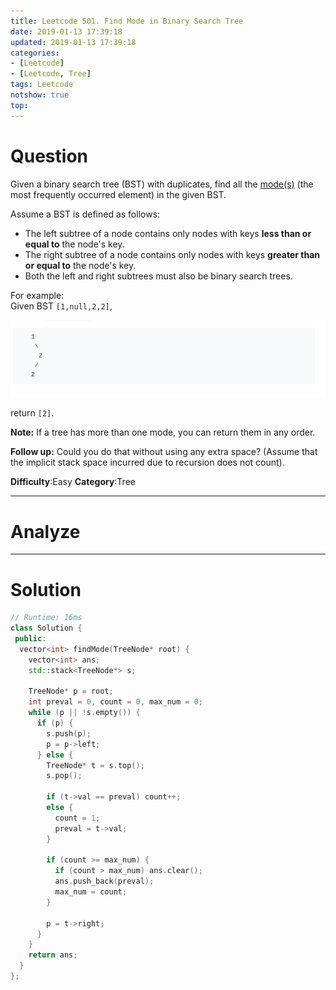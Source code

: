 ```yaml
---
title: Leetcode 501. Find Mode in Binary Search Tree
date: 2019-01-13 17:39:18
updated: 2019-01-13 17:39:18
categories: 
- [Leetcode]
- [Leetcode, Tree]
tags: Leetcode
notshow: true
top:
---
```


# Question

Given a binary search tree (BST) with duplicates, find all the  [mode(s)](https://en.wikipedia.org/wiki/Mode_(statistics))  (the most frequently occurred element) in the given BST.

Assume a BST is defined as follows:

- The left subtree of a node contains only nodes with keys  **less than or equal to**  the node's key.
- The right subtree of a node contains only nodes with keys  **greater than or equal to**  the node's key.
- Both the left and right subtrees must also be binary search trees.

For example:  
Given BST  `[1,null,2,2]`,

![](/images/in-post/2019-01-13-Leetcode-501-Find-Mode-in-Binary-Search-Tree/2019-01-13-17-40-25.png)

return  `[2]`.

**Note:**  If a tree has more than one mode, you can return them in any order.

**Follow up:**  Could you do that without using any extra space? (Assume that the implicit stack space incurred due to recursion does not count).

**Difficulty**:Easy
**Category**:Tree

<!-- more -->

------------

# Analyze

------------

# Solution

```cpp
// Runtime: 16ms
class Solution {
 public:
  vector<int> findMode(TreeNode* root) {
    vector<int> ans;
    std::stack<TreeNode*> s;

    TreeNode* p = root;
    int preval = 0, count = 0, max_num = 0;
    while (p || !s.empty()) {
      if (p) {
        s.push(p);
        p = p->left;
      } else {
        TreeNode* t = s.top();
        s.pop();

        if (t->val == preval) count++;
        else {
          count = 1;
          preval = t->val;
        }

        if (count >= max_num) {
          if (count > max_num) ans.clear();
          ans.push_back(preval);
          max_num = count;
        } 

        p = t->right;
      }
    }
    return ans;
  }
};
```


